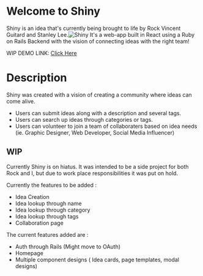 # Welcome to Shiny

Shiny is an idea that's currently being brought to life by Rock Vincent Guitard and Stanley Lee.![Shiny](https://i.imgur.com/y2ah0lx.png)
It's a web-app built in React using a Ruby on Rails Backend with the vision of connecting ideas with the right team!

WIP DEMO LINK: [Click Here](https://shiny-collab.netlify.app/)

# Description


Shiny was created with a vision of creating a community where ideas can come alive. 

 - Users can submit ideas along with a description and several tags. 
 - Users can search up ideas through categories or tags. 
 - Users can volunteer to join a team of collaboraters based on idea needs (ie. Graphic Designer, Web Developer, Social Media Influencer)
 


## WIP
Currently Shiny is on hiatus. It was intended to be a side project for both Rock and I, but due to work place responsibilities it was put on hold.

Currently the features to be added :
- Idea Creation 
- Idea lookup through name
- Idea lookup through category
- Idea lookup through tags
- Collaboration page 

The current features added are :
- Auth through Rails (Might move to OAuth)
- Homepage 
- Multiple component designs ( Idea cards, page templates, modal designs)

